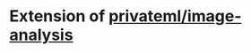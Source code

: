 # Extension of [privateml/image-analysis](https://github.com/mortendahl/privateml/tree/master/image-analysis)
